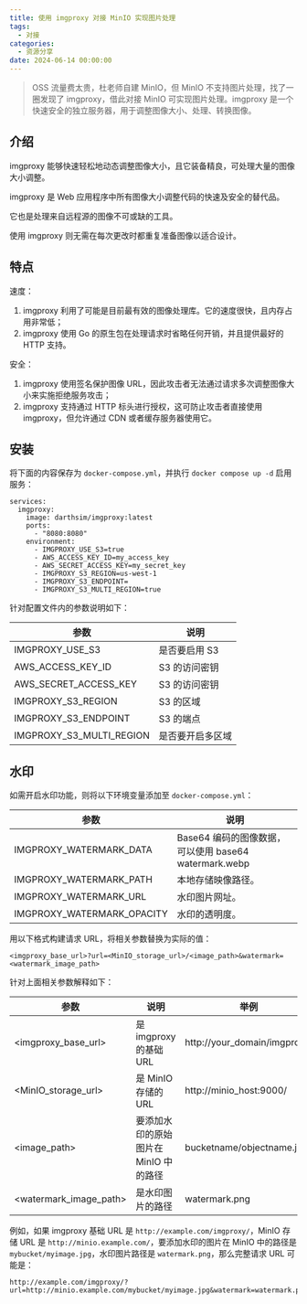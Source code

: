 ```yaml
---
title: 使用 imgproxy 对接 MinIO 实现图片处理
tags:
  - 对接
categories:
  - 资源分享
date: 2024-06-14 00:00:00
---
```


> OSS 流量费太贵，杜老师自建 MinIO，但 MinIO 不支持图片处理，找了一圈发现了 imgproxy，借此对接 MinIO 可实现图片处理。imgproxy 是一个快速安全的独立服务器，用于调整图像大小、处理、转换图像。

<!-- more -->

## 介绍

imgproxy 能够快速轻松地动态调整图像大小，且它装备精良，可处理大量的图像大小调整。

imgproxy 是 Web 应用程序中所有图像大小调整代码的快速及安全的替代品。

它也是处理来自远程源的图像不可或缺的工具。

使用 imgproxy 则无需在每次更改时都重复准备图像以适合设计。

## 特点

速度：

1. imgproxy 利用了可能是目前最有效的图像处理库。它的速度很快，且内存占用非常低；
2. imgproxy 使用 Go 的原生包在处理请求时省略任何开销，并且提供最好的 HTTP 支持。

安全：

1. imgproxy 使用签名保护图像 URL，因此攻击者无法通过请求多次调整图像大小来实施拒绝服务攻击；
2. imgproxy 支持通过 HTTP 标头进行授权，这可防止攻击者直接使用 imgproxy，但允许通过 CDN 或者缓存服务器使用它。

## 安装

将下面的内容保存为 `docker-compose.yml`，并执行 `docker compose up -d` 启用服务：

```
services:
  imgproxy:
    image: darthsim/imgproxy:latest
    ports:
      - "8080:8080"
    environment:
      - IMGPROXY_USE_S3=true
      - AWS_ACCESS_KEY_ID=my_access_key
      - AWS_SECRET_ACCESS_KEY=my_secret_key
      - IMGPROXY_S3_REGION=us-west-1
      - IMGPROXY_S3_ENDPOINT=
      - IMGPROXY_S3_MULTI_REGION=true
```

针对配置文件内的参数说明如下：

| 参数 | 说明 |
| - | - |
| IMGPROXY_USE_S3 | 是否要启用 S3 |
| AWS_ACCESS_KEY_ID | S3 的访问密钥 |
| AWS_SECRET_ACCESS_KEY | S3 的访问密钥 |
| IMGPROXY_S3_REGION | S3 的区域 |
| IMGPROXY_S3_ENDPOINT | S3 的端点 |
| IMGPROXY_S3_MULTI_REGION | 是否要开启多区域 |

## 水印

如需开启水印功能，则将以下环境变量添加至 `docker-compose.yml`：

| 参数 | 说明 |
| - | - |
| IMGPROXY_WATERMARK_DATA | Base64 编码的图像数据，可以使用 base64 watermark.webp | tr -d '\n'`. 轻松计算它。 |
| IMGPROXY_WATERMARK_PATH | 本地存储映像路径。 |
| IMGPROXY_WATERMARK_URL | 水印图片网址。 |
| IMGPROXY_WATERMARK_OPACITY | 水印的透明度。 |

用以下格式构建请求 URL，将相关参数替换为实际的值：

```
<imgproxy_base_url>?url=<MinIO_storage_url>/<image_path>&watermark=<watermark_image_path>
```

针对上面相关参数解释如下：

| 参数 | 说明 | 举例 |
| - | - | - |
| <imgproxy_base_url> | 是 imgproxy 的基础 URL | http://your_domain/imgproxy/ |
| <MinIO_storage_url> | 是 MinIO 存储的 URL | http://minio_host:9000/ |
| <image_path> | 要添加水印的原始图片在 MinIO 中的路径 | bucketname/objectname.jpg |
| <watermark_image_path> | 是水印图片的路径 | watermark.png |

例如，如果 imgproxy 基础 URL 是 `http://example.com/imgproxy/`，MinIO 存储 URL 是 `http://minio.example.com/`，要添加水印的图片在 MinIO 中的路径是 `mybucket/myimage.jpg`，水印图片路径是 `watermark.png`，那么完整请求 URL 可能是：

```
http://example.com/imgproxy/?url=http://minio.example.com/mybucket/myimage.jpg&watermark=watermark.png
```